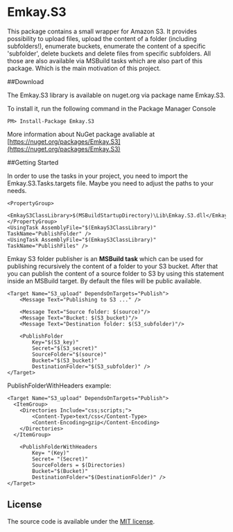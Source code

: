 Emkay.S3
========

This package contains a small wrapper for Amazon S3. It provides possibility to upload files, upload the content of a folder (including subfolders!), enumerate buckets, enumerate the content of a specific 'subfolder', delete buckets and delete files from specific subfolders.
All those are also available via MSBuild tasks which are also part of this package. Which is the main motivation of this project.

##Download

The Emkay.S3 library is available on nuget.org via package name Emkay.S3.

To install it, run the following command in the Package Manager Console

	PM> Install-Package Emkay.S3

More information about NuGet package avaliable at [https://nuget.org/packages/Emkay.S3](https://nuget.org/packages/Emkay.S3)

##Getting Started

In order to use the tasks in your project, you need to import the Emkay.S3.Tasks.targets file. Maybe you need to adjust the paths to your needs.

	<PropertyGroup>
    	<EmkayS3ClassLibrary>$(MSBuildStartupDirectory)\Lib\Emkay.S3.dll</EmkayS3ClassLibrary>
  	</PropertyGroup>
	<UsingTask AssemblyFile="$(EmkayS3ClassLibrary)" TaskName="PublishFolder" />
	<UsingTask AssemblyFile="$(EmkayS3ClassLibrary)" TaskName="PublishFiles" />

Emkay S3 folder publisher is an **MSBuild task** which can be used for publishing recursively the content of a folder to your S3 bucket.
After that you can publish the content of a source folder to S3 by using this statement inside an MSBuild target. By default the files will be public available.

    <Target Name="S3_upload" DependsOnTargets="Publish">
    	<Message Text="Publishing to S3 ..." />
    
    	<Message Text="Source folder: $(source)"/>
    	<Message Text="Bucket: $(S3_bucket)"/>
    	<Message Text="Destination folder: $(S3_subfolder)"/>

    	<PublishFolder
      		Key="$(S3_key)"
      		Secret="$(S3_secret)"
      		SourceFolder="$(source)"
      		Bucket="$(S3_bucket)"
      		DestinationFolder="$(S3_subfolder)" />
  	</Target>

PublishFolderWithHeaders example:

    <Target Name="S3_upload" DependsOnTargets="Publish">
	  <ItemGroup>
		<Directories Include="css;scripts;">
			<Content-Type>text/css</Content-Type>
			<Content-Encoding>gzip</Content-Encoding>
		</Directories>
	  </ItemGroup> 

		<PublishFolderWithHeaders
			Key= "(Key)"
			Secret= "(Secret)"
			SourceFolders = $(Directories)
			Bucket="$(Bucket)"
			DestinationFolder="$(DestinationFolder)" />
  	</Target>

## License
The source code is available under the [MIT license](http://opensource.org/licenses/mit-license.php).

